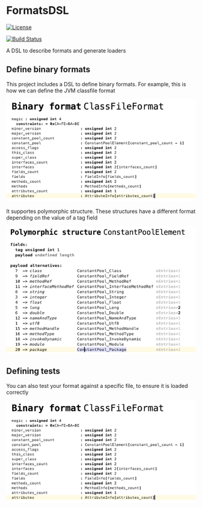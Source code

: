 # FormatsDSL

[![License](https://img.shields.io/badge/License-Apache%202.0-blue.svg)](https://opensource.org/licenses/Apache-2.0)

[![Build Status](https://travis-ci.org/Strumenta/FormatsDSL.svg?branch=master)](https://travis-ci.org/Strumenta/FormatsDSL)

A DSL to describe formats and generate loaders

## Define binary formats

This project includes a DSL to define binary formats. For example, this is how we can define the JVM classfile format

![](screenshots/format.png)

It supportes polymorphic structure. These structures have a different format depending on the value of a tag field

![](screenshots/polymorphic.png)


## Defining tests

You can also test your format against a specific file, to ensure it is loaded correctly

![](screenshots/test.png)